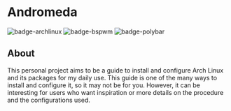 # Andromeda
![badge-archlinux](https://img.shields.io/badge/Distribution-Arch%20Linux-blue?style=flat-square)
![badge-bspwm](https://img.shields.io/badge/Windows%20manager-BSPWM-blueviolet?style=flat-square)
![badge-polybar](https://img.shields.io/badge/Pannel-Polybar-red?style=flat-square)

## About
This personal project aims to be a guide to install and configure Arch Linux and its packages for my daily use. This guide is one of the many ways to install and configure it, so it may not be for you. However, it can be interesting for users who want inspiration or more details on the procedure and the configurations used.
